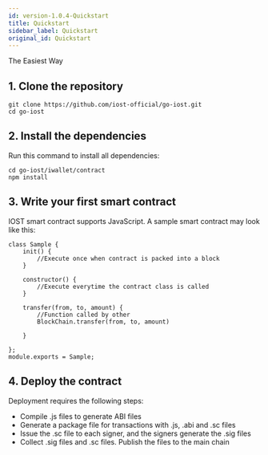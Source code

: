 ```yaml
---
id: version-1.0.4-Quickstart
title: Quickstart
sidebar_label: Quickstart
original_id: Quickstart
---
```


The Easiest Way

## 1. Clone the repository

```
git clone https://github.com/iost-official/go-iost.git
cd go-iost
```

## 2. Install the dependencies

Run this command to install all dependencies:

```
cd go-iost/iwallet/contract
npm install
```

## 3. Write your first smart contract

IOST smart contract supports JavaScript. A sample smart contract may look like this:

```
class Sample {
    init() {
        //Execute once when contract is packed into a block
    }

    constructor() {
        //Execute everytime the contract class is called
    }

    transfer(from, to, amount) {
        //Function called by other
        BlockChain.transfer(from, to, amount)

    }

};
module.exports = Sample;
```

## 4. Deploy the contract

Deployment requires the following steps:

- Compile .js files to generate ABI files
- Generate a package file for transactions with .js, .abi and .sc files
- Issue the .sc file to each signer, and the signers generate the .sig files
- Collect .sig files and .sc files. Publish the files to the main chain
